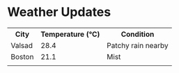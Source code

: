 # Weather Updates

<!-- WEATHER-UPDATE-START -->
<table><tr><th>City</th><th>Temperature (°C)</th><th>Condition</th></tr><tr><td>Valsad</td><td>28.4</td><td>Patchy rain nearby</td></tr><tr><td>Boston</td><td>21.1</td><td>Mist</td></tr><tr><td></td><td></td><td></td></tr></table>
<!-- WEATHER-UPDATE-END -->

